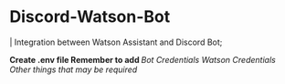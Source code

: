 # Discord-Watson-Bot  
|  Integration between Watson Assistant and Discord Bot;

<b> Create .env file </b>
<b> Remember to add  </b>
<i> Bot Credentials </i>
<i> Watson Credentials </i>
<i> Other things that may be required </i>
